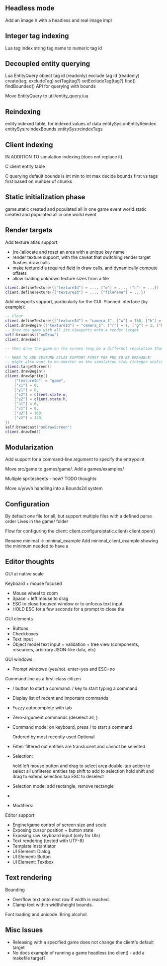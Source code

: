 
Headless mode
-------------
Add an image.h with a headless and real image impl


Integer tag indexing
--------------------
Lua tag index
	string tag name to numeric tag id

Decoupled entity querying
-------------------------
Lua EntityQuery object
	tag id (readonly)
	exclude tag id (readonly)
	create(tag, excludeTag)
	setTag(tag?)
	setExcludeTag(tag?)
	find()
	findBounded()
	API for querying with bounds

Move EntityQuery to util/entity_query.lua


Reindexing
----------
entity.indexed table, for indexed values of data
entitySys:onEntityReindex
	entitySys:reindexBounds
	entitySys:reindexTags

Client indexing
---------------

IN ADDITION TO simulation indexing (does not replace it)


C client entity table

C querying
	default bounds is int min to int max
	decide bounds first vs tags first based on number of chunks


Static initialization phase
---------------------------

game.static created and populated all in one game event
world.static created and populated all in one world event


Render targets
--------------

Add texture atlas support:

- (re-)allocate and reset an area with a unique key name
- render texture support, with the caveat that switching render target flushes draw calls
- make textureId a required field in draw calls, and dynamically compute offsets
- allow loading unknown texture sizes from a file

```lua
client.defineTexture({["textureId"] = ..., ["w"] = ..., ["h"] = ...})
client.defineTexture({["textureId"] = ..., ["filename"] = ...})
```

Add viewports support, particularly for the GUI.  Planned interface (by example):
```lua
-- clear 
client.defineTexture({["textureId"] = "camera_1", ["w"] = 160, ["h"] = 120})
client.drawBegin({["textureId"] = "camera_1", ["r"] = 1, ["g"] = 1, ["b"] = 1, ["a"] = 1})
-- draw the game with all its viewports onto a render target
self:broadcast("onDraw")
client.drawEnd()

-- then draw the game on the screen (may be a different resolution than the game)

-- NEED TO ADD TEXTURE ATLAS SUPPORT FIRST FOR FBO TO BE DRAWABLE!
-- might also want to be smarter on the simulation side (integer scaling, keep aspect ratio)
client.targetScreen()
client.drawBegin()
client.drawSprite({
	["textureId"] = "game",
	["x1"] = 0,
	["y1"] = 0,
	["x2"] = client.state.w,
	["y2"] = client.state.h,
	["u1"] = 0,
	["v1"] = 0,
	["u2"] = 160,
	["v2"] = 120,
})
self:broadcast("onDrawScreen")
client.drawEnd()
```


Modularization
--------------
Add support for a command-line argument to specify the entrypoint

Move src/game to games/game/.  Add a games/examples/

Multiple spritesheets - how?  TODO thoughts

Move x/y/w/h handling into a Bounds2d system


Configuration
-------------
By default one file for all, but support multiple files with a defined parse order
Lives in the game/ folder

Flow for configuring the client:
	client.configure(static.client)
	client.open()

Rename minimal -> minimal_example
Add minimal_client_example showing the minimum needed to have a


Editor thoughts
---------------

GUI at native scale

Keyboard + mouse focused

- Mouse wheel to zoom
- Space + left mouse to drag
- ESC to close focused window or to unfocus text input
- HOLD ESC for a few seconds for a prompt to close the 

GUI elements

- Buttons
- Checkboxes
- Text input
- Object model text input + validation + tree view (components, resources, arbitrary JSON-like data, etc)

GUI windows
- Prompt windows (yes/no). enter=yes and ESC=no

Command line as a first-class citizen

- / button to start a command.  / key to start typing a command
- Display list of recent and important commands
- Fuzzy autocomplete with tab
- Zero-argument commands (deselect all, )
- Command mode: on keyboard, press / to start a command

	Ordered by most recently used
	Optional 

- Filter: filtered out entities are translucent and cannot be selected
- Selection:

	hold left mouse button and drag to select area
	double-tap action to select all unfiltered entities
	tap shift to add to selection
	hold shift and drag to extend selection
	tap ESC to deselect

- Selection mode: add rectangle, remove rectangle
- 
- Modifiers: 

Editor support

- Engine/game control of screen size and scale
- Exposing cursor position + button state
- Exposing raw keyboard input (only for UIs)
- Text rendering (tested with UTF-8)
- Template instantiator
- UI Element: Dialog
- UI Element: Button
- UI Element: Textbox



Text rendering
--------------
Bounding
- Overflow text onto next row if width is reached.
- Clamp text within width/height bounds.

Font loading and unicode.  Bring alcohol.


Misc Issues
-----------

- Releasing with a specified game does not change the client's default target
- No docs example of running a game headless (no client) - add a makefile target?

